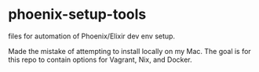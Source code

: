 # phoenix-setup-tools
files for automation of Phoenix/Elixir dev env setup.

Made the mistake of attempting to install locally on my Mac. The goal is for this repo to contain options for Vagrant, Nix, and Docker.
